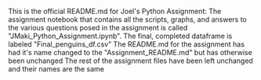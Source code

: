 This is the official README.md for Joel's Python Assignment:
The assignment notebook that contains all the scripts, graphs, and answers to the various questions posed in the assignment is called "JMaki_Python_Assignment.ipynb".
The final, completed dataframe is labeled "Final_penguins_df.csv"
The README.md for the assignment has had it's name changed to the "Assignment_README.md" but has otherwise been unchanged
The rest of the assignment files have been left unchanged and their names are the same
